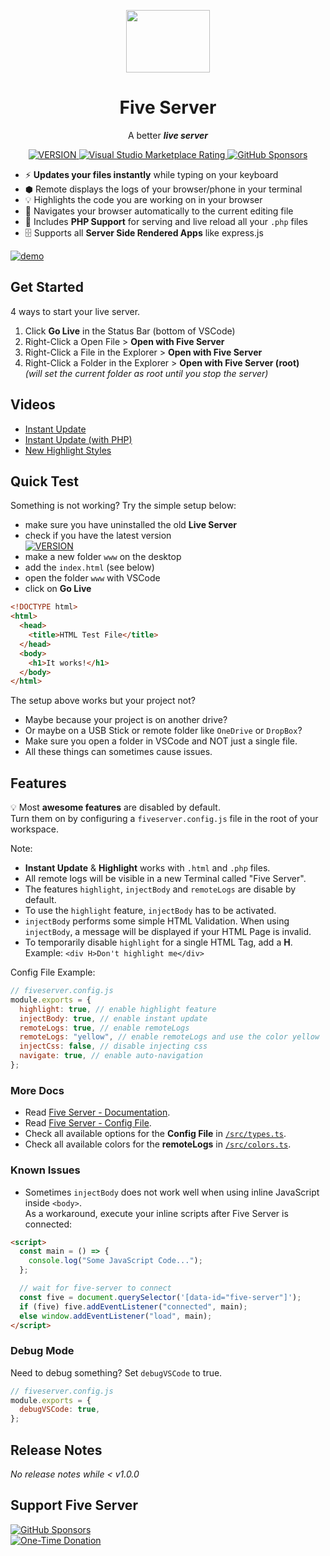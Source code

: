 <p align="center">
  <img
    src="https://raw.githubusercontent.com/yandeu/five-server-vscode/main/img/icon.png"
    height="100"
    width="134"
  />
</p>

<h1 align="center">Five Server</h1>

<p align="center">
  A better <em><b>live server</b></em>
</p>

<p align="center">
  <a
    href="https://marketplace.visualstudio.com/items?itemName=yandeu.five-server"
    target="__blank"
  >
    <img alt="VERSION" src="https://img.shields.io/visual-studio-marketplace/v/yandeu.five-server.svg?color=228cb3&amp;label="/>
    <img alt="Visual Studio Marketplace Rating" src="https://img.shields.io/visual-studio-marketplace/r/yandeu.five-server?color=228cb3">
  </a>
  <a href="https://github.com/sponsors/yandeu" target="__blank">
    <img alt="GitHub Sponsors" src="https://img.shields.io/github/sponsors/yandeu?color=228cb3">
  </a>
</p>

- ⚡️ **Updates your files instantly** while typing on your keyboard
- ⬢ Remote displays the logs of your browser/phone in your terminal
- 💡 Highlights the code you are working on in your browser
- 🚀 Navigates your browser automatically to the current editing file
- 🐘 Includes **PHP Support** for serving and live reload all your `.php` files
- 🗄️ Supports all **Server Side Rendered Apps** like express.js

<p>
  <a href="https://youtu.be/aETkOu8J-bo">
    <img src="https://raw.githubusercontent.com/yandeu/five-server/main/img/vscode-preview.gif" alt="demo">
  </a>
</p>

## Get Started

4 ways to start your live server.

1. Click **Go Live** in the Status Bar (bottom of VSCode)
2. Right-Click a Open File > **Open with Five Server**
3. Right-Click a File in the Explorer > **Open with Five Server**
4. Right-Click a Folder in the Explorer > **Open with Five Server (root)**  
   _(will set the current folder as root until you stop the server)_

## Videos

- [Instant Update](https://youtu.be/3-zKYNrxKOk)
- [Instant Update (with PHP)](https://youtu.be/4s7q5chX-e0)
- [New Highlight Styles](https://youtu.be/zlKxvw-vy_M)

## Quick Test

Something is not working? Try the simple setup below:

- make sure you have uninstalled the old **Live Server**
- check if you have the latest version  
  [![VERSION](https://img.shields.io/visual-studio-marketplace/v/yandeu.five-server.svg?color=228cb3&label=)](https://marketplace.visualstudio.com/items?itemName=yandeu.five-server)
- make a new folder `www` on the desktop
- add the `index.html` (see below)
- open the folder `www` with VSCode
- click on **Go Live**

```html
<!DOCTYPE html>
<html>
  <head>
    <title>HTML Test File</title>
  </head>
  <body>
    <h1>It works!</h1>
  </body>
</html>
```

The setup above works but your project not?

- Maybe because your project is on another drive?
- Or maybe on a USB Stick or remote folder like `OneDrive` or `DropBox`?
- Make sure you open a folder in VSCode and NOT just a single file.
- All these things can sometimes cause issues.

## Features

💡 Most **awesome features** are disabled by default.  
Turn them on by configuring a `fiveserver.config.js` file in the root of your workspace.

Note:

- **Instant Update** & **Highlight** works with `.html` and `.php` files.
- All remote logs will be visible in a new Terminal called "Five Server".
- The features `highlight`, `injectBody` and `remoteLogs` are disable by default.
- To use the `highlight` feature, `injectBody` has to be activated.
- `injectBody` performs some simple HTML Validation. When using `injectBody`, a message will be displayed if your HTML Page is invalid.
- To temporarily disable `highlight` for a single HTML Tag, add a **H**.  
  Example: `<div H>Don't highlight me</div>`

Config File Example:

```js
// fiveserver.config.js
module.exports = {
  highlight: true, // enable highlight feature
  injectBody: true, // enable instant update
  remoteLogs: true, // enable remoteLogs
  remoteLogs: "yellow", // enable remoteLogs and use the color yellow
  injectCss: false, // disable injecting css
  navigate: true, // enable auto-navigation
};
```

### More Docs

- Read [Five Server - Documentation](https://github.com/yandeu/five-server#documentation).
- Read [Five Server - Config File](https://github.com/yandeu/five-server#config-file).
- Check all available options for the **Config File** in [`/src/types.ts`](https://github.com/yandeu/five-server/blob/main/src/types.ts).
- Check all available colors for the **remoteLogs** in [`/src/colors.ts`](https://github.com/yandeu/five-server/blob/main/src/colors.ts).

### Known Issues

- Sometimes `injectBody` does not work well when using inline JavaScript inside `<body>`.  
  As a workaround, execute your inline scripts after Five Server is connected:

```html
<script>
  const main = () => {
    console.log("Some JavaScript Code...");
  };

  // wait for five-server to connect
  const five = document.querySelector('[data-id="five-server"]');
  if (five) five.addEventListener("connected", main);
  else window.addEventListener("load", main);
</script>
```

### Debug Mode

Need to debug something? Set `debugVSCode` to true.

```js
// fiveserver.config.js
module.exports = {
  debugVSCode: true,
};
```

## Release Notes

_No release notes while < v1.0.0_

## Support Five Server

[![GitHub Sponsors](https://img.shields.io/badge/Sponsor-%E2%9D%A4-lightgrey?style=social&logo=GitHub)](https://github.com/sponsors/yandeu)  
[![One-Time Donation](https://img.shields.io/badge/One--Time%20Donation-$1-lightgrey?style=social&logo=GitHub)](https://github.com/sponsors/yandeu?frequency=one-time&sponsor=yandeu#sponsors:~:text=%241%20one%20time)
